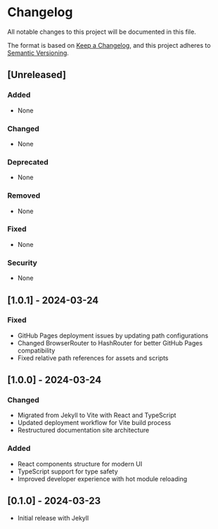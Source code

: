 # Changelog

All notable changes to this project will be documented in this file.

The format is based on [Keep a Changelog](https://keepachangelog.com/en/1.0.0/),
and this project adheres to [Semantic Versioning](https://semver.org/spec/v2.0.0.html).

## [Unreleased]

### Added
- None

### Changed
- None

### Deprecated
- None

### Removed
- None

### Fixed
- None

### Security
- None

## [1.0.1] - 2024-03-24
### Fixed
- GitHub Pages deployment issues by updating path configurations
- Changed BrowserRouter to HashRouter for better GitHub Pages compatibility
- Fixed relative path references for assets and scripts

## [1.0.0] - 2024-03-24
### Changed
- Migrated from Jekyll to Vite with React and TypeScript
- Updated deployment workflow for Vite build process
- Restructured documentation site architecture

### Added
- React components structure for modern UI
- TypeScript support for type safety
- Improved developer experience with hot module reloading

## [0.1.0] - 2024-03-23
- Initial release with Jekyll 